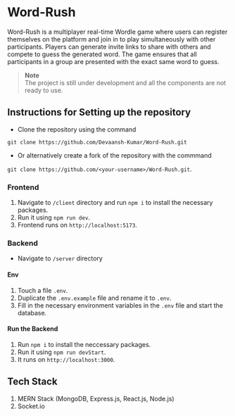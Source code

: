 # Word-Rush
Word-Rush is a multiplayer real-time Wordle game where users can register themselves on the platform and join in to play simultaneously with other participants. Players can generate invite links to share with others and compete to guess the generated word. The game ensures that all participants in a group are presented with the exact same word to guess.
> **Note** <br /> The project is still under development and all the components are not ready to use.
## Instructions for Setting up the repository
* Clone the repository using the command

```git clone https://github.com/Devaansh-Kumar/Word-Rush.git```
* Or alternatively create a fork of the repository with the commmand

`git clone https://github.com/<your-username>/Word-Rush.git`.
### Frontend
1. Navigate to `/client` directory and run `npm i` to install the necessary packages.
2. Run it using `npm run dev`.
3. Frontend runs on `http://localhost:5173`.
### Backend
* Navigate to `/server` directory
#### Env
1. Touch a file `.env`.
2. Duplicate the `.env.example` file and rename it to `.env`.
3. Fill in the necessary environment variables in the `.env` file and start the database.
#### Run the Backend
1. Run `npm i` to install the neccessary packages.
2. Run it using `npm run devStart`.
3. It runs on `http://localhost:3000`.
## Tech Stack
1. MERN Stack (MongoDB, Express.js, React.js, Node.js)
2. Socket.io